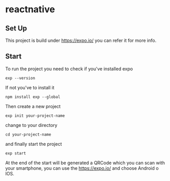 # reactnative

## Set Up

This project is build under https://expo.io/ you can refer it for more info.

## Start

To run the project you need to check if you've installed expo

`exp --version`

If not you've to install it 

`npm install exp --global`

Then create a new project 

`exp init your-project-name`

change to your directory

`cd your-project-name`

and finally start the project

`exp start`

At the end of the start will be generated a QRCode which you can scan with your smartphone, you can use the https://expo.io/ and choose Android o IOS.


